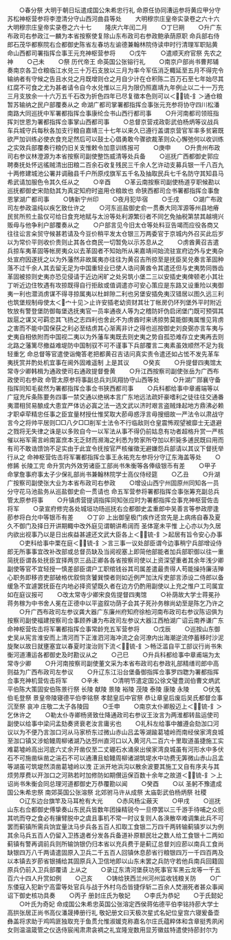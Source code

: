 <!-- { "loadSidebar": true } -->
　　○春分祭  大明于朝日坛遣成国公朱希忠行礼  命原任协同漕运参将黄应甲分守苏松神枢营参将李澄清分守山西河曲县等处
　　大明穆宗庄皇帝实录卷之六十六
大明穆宗庄皇帝实录卷之六十七
　　隆庆六年闰二月
　　○丁巳朔
　　○升广东布政司右参政江一麟为本省按察使复除山东布政司右参政鲍承荫原职  命兵部右侍郎石茂华都察院右佥都御史陈省左春坊左谕德兼翰林院侍读申时行清理军职贴黄  命山西都司署指挥佥事王元充神枢营参将
　　○戊午
　　○遣顺天府官祭  先农之神
　　○己未
　　○祭  历代帝王  命英国公张镕行礼
　　○南京户部尚书曹邦辅奏南京各卫仓粮临江水兑三十万石支放以三月为率今军伍消乏輙延至五月不得完令输纳者有守候之告且水兑之月既增则仓之月自少计在仓积陈二百万石至七年始尽其红腐不可食之尤为甚者请令自今水兑惟以三月为限仍照嘉靖九年例止以二十一万充三月支放余一十六万五千石改为折色四年已尽复徵本色则可以＜锍-釒＞通仓粮暂苏输纳之民户部覆奏从之  命湖广都司掌署都指挥佥事张元充参将协守四川松潘南路大同巡抚中军署都指挥佥事康纶佥书山西行都司事
　　○升河南都司领班指挥刘世恩为署都指挥佥事掌山西都司事
　　○总督京营戎政彰武伯杨炳等议战兵车兵城守兵每秋各加支行粮自嘉靖三十七年以来久已遵行盖谓京营官军率多贫窘既欲严加训练必使衣食充足然后可以鼓士心倡勇敢今骤欲裁革则众心懈弛何以收训练之实效兵部覆奏行粮仍旧关支惟敕令加意训练报可
　　○庚申
　　○升贵州布政司右参议林澄源为本省按察司副使整饬威清等处兵备
　　○巡抚广西都御史郭应聘奏抚处怀远徭贼清出田粮二百余石收复残民三千余人乞许动支募兵银一千八百九十两修建城池公署并调融县千户所原戍旗军五千名及抽取民兵七千名防守其知县马希武请加服色令其久任从之
　　○辛酉
　　○革云南按察司副使杨道亨职候勘以巡抚都御史宋勋劾其为真定知府时盗用仓粮故也  命狭西都司佥书署都指挥佥事詹恩掌湖广都司事
　　○铸新宁州印
　　○夜月犯毕宿
　　○壬戌
　　○湖广布政司左参政温纯以疾乞致仕许之
　　○河东巡盐御史俞一贯奏大同浑源等州县地瘠民贫所煎土盐仅可给日食充地赋与太汾等处利源繁衍者不同乞免抽税第禁其越境兴贩毋与他争利户部覆奏从之
　　○户部言见今旧太仓等处料豆告竭而应役各商又往往讼言籴贸守候甚若请及今豆价稍平发太仓银三万两委官于京城内外召买此后岁以为常价平则收价贵则止其各仓商民一切暂免以示苏息从之
　　○虏酋黄召吉遣兵掠车夷革固等帐房夷众以去革固者不知始所从来嘉靖间始流驻宣府边外与史夷杂处宣府因遂抚之以为外藩然非故属夷亦往往为黄召吉所掠至是抚臣吴兑奏言革固种落不过千余人其去留无足为中国重轻业已使人诰问黄酋令其遣还但与史夷势同唇齿革固被掠则史夷亦恐见侵请于近边闲旷之处另筑小堡二三以安插史夷俾顿老小其壮丁听近边住牧遇有攻掠既得自行拒敌或值调遣亦可安心策应是东路又设重险以夷御夷一利也潜消虏谋不得寻掠属夷以杜衅隙二利也另堡安插免夷汉错居以图久远三利也筑堡规制毋使太＜宀十见＞止许安插老幼资财其壮丁帐房仍环列堡外平时附近牧放有警登堡防御每堡选抚夷官一员率通夜人等为之稽防奸伪启闭堡门既可预弭其跋扈之谋又可羁恋其飞扬之志四利也舍此不为虏酋时来诱掠势莫能御夷属惟见背虏之害而不能中国保获之利必至结虏其心渐离非计之得也巡按御史刘良弼亦言车夷与史夷自相依附而中国视二夷以为外藩车夷既去则史夷之势自孤恐难存立史夷再去则北路之藩篱尽撤益难堤防中国制驭不可不谨事下兵部覆言二夷素虽效顺然不足为我轻重乞  命总督等官遣使诣俺答老把都黄召吉诘问真实责令遣还如占恡不发先革车夷抚赏并酌处机宜事在阃外固难遥制  上是其议
　　○癸亥
　　○升提督四夷馆太常寺少卿韩楫为通政使司右通政提督誊黄
　　○升江西按察司副使张岳为广西布政使司右参政  命管太原参将事副总兵刘凤翔协守山西等处
　　○升湖广郧襄守备指挥同知毛裴然为署都指挥佥事佥书狭西都司事
　　○兵科都给事中章甫端等以广寇充斥条陈要务四事一禁交通以绝祸本言广东地远法疏奸豪嗜利之徒往往交通番夷潜相贸易酿成大患宜严体访必寘之法一选文武以济时艰言盗贼烽起地方鼎沸必赖才职卓荦精忠任事之臣宜量材授仕惟奖取大莭毋惑浮言毋搜细故一严法令以肃战守言今之将帅平居则□□八夕□□削军士法令不行临敌则仓皇震怖观望被靡士无退避之戮将无失律之诛是以多败自今一以军法从事不得仍前姑息有功者超格升赏一严核催以裕军需言岭南富庶本无乏财而濒海之利悉为势家所夺加以积毙多逋民既曰用而有司不敢诰馈饷不足实由于此宜令抚按官严核催徵无避嫌怨兵部请以其议下督抚举行从之  命神枢营佐击将军署都指挥佥事王永祐充左参将分守辽东海盖等处
　　○修餙  长陵工完  命升赏内外效劳诸臣工部尚书朱衡等各俸级银币有差
　　○甲子  命掌詹事府事太子少保礼部尚书兼翰林院学士高仪侍经筵
　　○乙丑
　　○升湖广按察司副使张大业为本省布政司右参政
　　○增设山西宁州固原州同知各一员分守花马池盐务从巡盐御史俞一贯请也  命五军营参将署都指挥佥事张筹充副总兵管太原参将事
　　○升镇虏营提调指挥同知张应时为署都指挥佥事充神枢营佐击将军
　　○录宣府修完各处城垣功旸巡抚右佥都御史孟重郎中吴善言等参政廖逢莭参将白允中等银币有差
　　○丁卯  上出御皇极门疾作还宫先是上病疡自春及夏久不御门及择日开讲期輙中改外庭见谓朝讲希阔而  圣体寔未平惟  上心亦以为久居内欲出视事乃以是日出疾益甚遽还文武大臣各上＜锍-釒＞起居有旨令安心办事
　　○吏科给事中栗在庭＜锍-釒＞言三事一议处部臣谓今边事稍宁兵部增设侍郎无所事事宜改补改部或总督员缺及当阅视塞上即简他部能者加兵部职御以往一重简抚臣谓各处抚臣宜择两京三品正卿各各省按察司使以上资深望重者其余年浅少卿副使等官不宜轻授一慎差部臣谓户工职绾钱谷其司属差遣最贵得人苟能操持廉洁殚心职务即移咨吏部破格优叙倘贪饕巽愞者则如近例严加汰斥吏部言添设二侍郎以备缓急不宜遽罢抚臣在内地必择资望既久者在边方仍酌用副使以上充之惟户工司属宜如在庭议报可
　　○改太常寺少卿宋良佐提督四夷馆
　　○补荫故大学士蒋冕孙蒋务稼为中书舍人冕在正德中以平盗叙功荫子会其子死孙务稼尚幼至是陈乞乃许之
　　○升广西布政司左参议龚大器广东廉州府知府徐柏河南布政司右参议陈诏俱为按察司副使福建按察司佥事顾养谦为布政司左参议大器江西柏湖广诏云南养谦广东  命神枢营佐击将军署都指挥佥事常龄充五军营参将
　　○戊辰
　　○巡按山东御史吴从宪言淮安而上清河而下正淮泗河海冲流之会河潦内出海潮逆流停蓄移时沙泥旋聚以故日就壅塞宜以春夏时浚治则下流＜锍-釒＞畅泛滥自平工部议行尚书朱衡河道漕运各都御史及时勘议从之
　　○己巳
　　○升兵科都给事中章甫端为太常寺少卿
　　○升河南按察司副使董文采为本省布政司右参政礼部精缮司郎中高则益为广西布政司左参议
　　○升辽东江沿台堡备御指挥佥事罗四聦为署都指挥佥事充神机营佐击将军
　　○辛未
　　○清明节遣定国公徐文璧豊润伯曹文炳武平伯陈大策固安伯陈景行祭  长陵  献陵  景陵  裕陵  茂陵  泰陵  康陵  永陵
　　○伏羗伯毛登祭  景皇帝陵寝德平伯李铭祭  孝懿皇后中官祭  恭让章皇后废后吴氏都督佥事沉至祭  哀冲  庄敬二太子各陵园
　　○壬申
　　○南京太仆卿殷迈上＜锍-釒＞乞休许之
　　○勒太仆寺卿杨贤致仕降通政司右参议王汝言为两淮都转盐运使司副使以给事中梁问孟劾奏贤衰老汝言庸劣也
　　○礼科左给事中雒遵会劾泇口河议以为不便乃言泇口河从马家桥东过微山赤山吕孟等湖踰葛墟岭而南经侯家湾良城至泇口镇又涉蛤鳗周柳诸湖乃达邳州直河口以入黄河凡二百六十里取道虽捷施工实难葛墟岭高出河底六丈余开凿仅至二丈硼石水涌泉出侯家湾良城虽有河形水中多伏石不可施凿纵凿之湍石不可以通漕且蛤鳗周柳诸湖筑堤水中功费无筭微山赤山吕孟等湖虽可筑堤然湏凿葛墟岭以洩  正派开地浜沟以散余波要其施工又自有序夫与其烦劳厚费以开泇口之河熟若时加修防如期儧运保百数十余年之故道＜锍-釒＞上  诏尚书朱衡会同总理河道都御史万恭覆勘以闻
　　○癸酉
　　○以  圣躬不豫遣成国公朱希忠祭  南郊英国公张溶祭  北郊驸马许从成祭  太庙彰武伯杨炳祭  社稷
　　○辽东边台旗竿及马耳枪有大光
　　○赤风杨尘蔽天
　　○甲戌
　　○巡抚山东右佥都御史傅挚奏山东民兵皆数年团操精锐今一旦停罢以三千游手待哺之众扼其吭而夺之食必有攘臂脱中之虞且事机不常一时议复则人各涣散卒难调集此兵不可罢而蓟镇所需兵饷宜量汰马步兵各五百人扣取工食银二万四千两转输蓟镇岁以为例其余马兵五百人仍留入卫拣退者分发各兵备道补原额民壮之数人给工食银十二两如蓟镇有警再调前兵则所输饷银仍归本省以充兵费于是蓟辽总督刘应莭以南兵工食尚缺银四万八千两请遣固原入卫兵二千五百人回镇休息莭省行粮银四万一千四百两及以本镇去岁莭省银捕给其固原兵入卫信地即以山东未罢之兵防守若他兵南兵回籍固原兵仍前入卫兵部覆请  上从之
　　○录辽东清河堡获功死事官军黑云龙等一千五百六十四人升赏如例
　　○己亥
　　○铸给狭西兰州河州监收钱粮关防
　　○广东倭寇入犯新宁高雷等处官兵与战于外村乌岙皆捷俘斩二百余人焚溺死者甚众事闻  诏下御史核功具奏
　　○丙子  册封庄氏为敬妃
　　○李氏为恭妃
　　○于氏懿妃
　　○叶氏为奇妃  命成国公朱希忠英国公张溶定西侯蒋佑德平伯李铭持莭大学士高拱张居正尚书高仪潘晟捧册行礼  敬妃册文曰天极次星式名妃位皇宫六寝爰备壶彝盖将求助于鸡鸣匪独取充于鱼贯允惟淑媛克称嘉名尔庄氏蕴粹体和含章挺秀夙闲女则温温箴管之仪迭侍宸闱肃肃衾裯之礼宜隆宠数用显芳徽兹特遣使持莭封尔为
